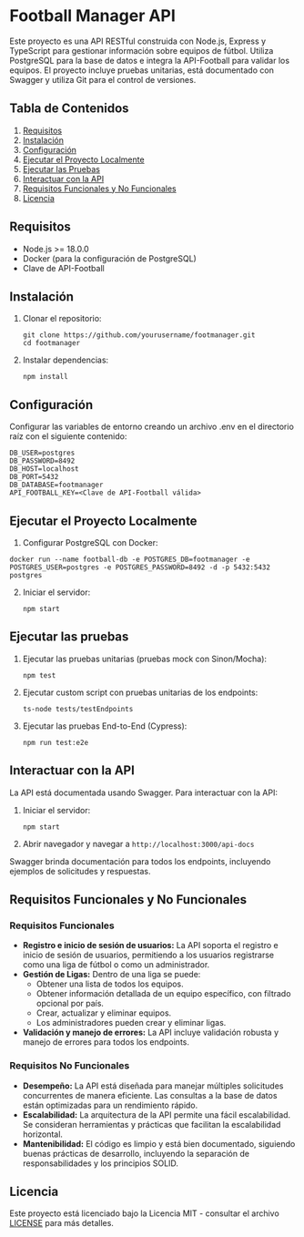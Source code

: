 # Football Manager API

Este proyecto es una API RESTful construida con Node.js, Express y TypeScript para gestionar información sobre equipos de fútbol. Utiliza PostgreSQL para la base de datos e integra la API-Football para validar los equipos. El proyecto incluye pruebas unitarias, está documentado con Swagger y utiliza Git para el control de versiones.

## Tabla de Contenidos

1. [Requisitos](#requisitos)
2. [Instalación](#instalación)
3. [Configuración](#configuración)
4. [Ejecutar el Proyecto Localmente](#ejecutar-el-proyecto-localmente)
5. [Ejecutar las Pruebas](#ejecutar-las-pruebas)
6. [Interactuar con la API](#interactuar-con-la-api)
7. [Requisitos Funcionales y No Funcionales](#requisitos-funcionales-y-no-funcionales)
8. [Licencia](#licencia)

## Requisitos

- Node.js >= 18.0.0
- Docker (para la configuración de PostgreSQL)
- Clave de API-Football

## Instalación

1. Clonar el repositorio:
   ```
   git clone https://github.com/yourusername/footmanager.git
   cd footmanager
   ```
2. Instalar dependencias:
   ```
   npm install
   ```

## Configuración

Configurar las variables de entorno creando un archivo .env en el directorio raíz con el siguiente contenido:
 ```
DB_USER=postgres
DB_PASSWORD=8492
DB_HOST=localhost
DB_PORT=5432
DB_DATABASE=footmanager
API_FOOTBALL_KEY=<Clave de API-Football válida>
 ```

## Ejecutar el Proyecto Localmente

1. Configurar PostgreSQL con Docker:
 ```
docker run --name football-db -e POSTGRES_DB=footmanager -e POSTGRES_USER=postgres -e POSTGRES_PASSWORD=8492 -d -p 5432:5432 postgres
```
2. Iniciar el servidor:
   ```
   npm start
   ```

## Ejecutar las pruebas

1. Ejecutar las pruebas unitarias (pruebas mock con Sinon/Mocha):
   ```
   npm test
   ```
2. Ejecutar custom script con pruebas unitarias de los endpoints:
   ```
   ts-node tests/testEndpoints
   ```
3. Ejecutar las pruebas End-to-End (Cypress):
   ```
   npm run test:e2e
   ```

## Interactuar con la API

La API está documentada usando Swagger. Para interactuar con la API:

1. Iniciar el servidor:
   ```
   npm start
   ```
2. Abrir navegador y navegar a `http://localhost:3000/api-docs`

Swagger brinda documentación para todos los endpoints, incluyendo ejemplos de solicitudes y respuestas.

## Requisitos Funcionales y No Funcionales

### Requisitos Funcionales

- **Registro e inicio de sesión de usuarios:** La API soporta el registro e inicio de sesión de usuarios, permitiendo a los usuarios registrarse como una liga de fútbol o como un administrador.
- **Gestión de Ligas:** Dentro de una liga se puede:
  - Obtener una lista de todos los equipos.
  - Obtener información detallada de un equipo específico, con filtrado opcional por país.
  - Crear, actualizar y eliminar equipos.
  - Los administradores pueden crear y eliminar ligas.
- **Validación y manejo de errores:** La API incluye validación robusta y manejo de errores para todos los endpoints.

### Requisitos No Funcionales

- **Desempeño:** La API está diseñada para manejar múltiples solicitudes concurrentes de manera eficiente. Las consultas a la base de datos están optimizadas para un rendimiento rápido.
- **Escalabilidad:** La arquitectura de la API permite una fácil escalabilidad. Se consideran herramientas y prácticas que facilitan la escalabilidad horizontal.
- **Mantenibilidad:** El código es limpio y está bien documentado, siguiendo buenas prácticas de desarrollo, incluyendo la separación de responsabilidades y los principios SOLID.

## Licencia

Este proyecto está licenciado bajo la Licencia MIT - consultar el archivo [LICENSE](LICENSE) para más detalles.
















